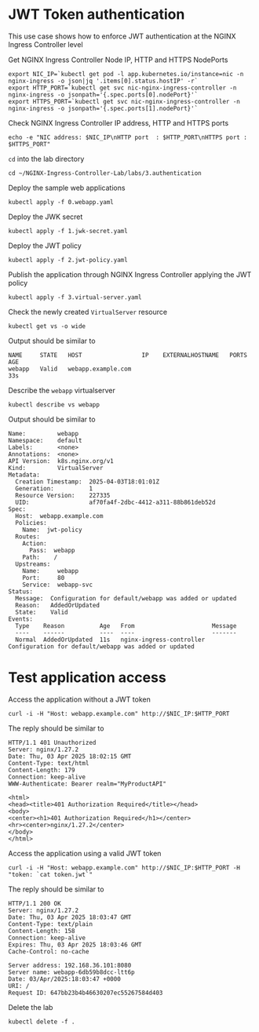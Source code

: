 # JWT Token authentication

This use case shows how to enforce JWT authentication at the NGINX Ingress Controller level

Get NGINX Ingress Controller Node IP, HTTP and HTTPS NodePorts
```code
export NIC_IP=`kubectl get pod -l app.kubernetes.io/instance=nic -n nginx-ingress -o json|jq '.items[0].status.hostIP' -r`
export HTTP_PORT=`kubectl get svc nic-nginx-ingress-controller -n nginx-ingress -o jsonpath='{.spec.ports[0].nodePort}'`
export HTTPS_PORT=`kubectl get svc nic-nginx-ingress-controller -n nginx-ingress -o jsonpath='{.spec.ports[1].nodePort}'`
```

Check NGINX Ingress Controller IP address, HTTP and HTTPS ports
```code
echo -e "NIC address: $NIC_IP\nHTTP port  : $HTTP_PORT\nHTTPS port : $HTTPS_PORT"
```

`cd` into the lab directory
```code
cd ~/NGINX-Ingress-Controller-Lab/labs/3.authentication
```

Deploy the sample web applications
```code
kubectl apply -f 0.webapp.yaml
```

Deploy the JWK secret
```code
kubectl apply -f 1.jwk-secret.yaml
```

Deploy the JWT policy
```code
kubectl apply -f 2.jwt-policy.yaml
```

Publish the application through NGINX Ingress Controller applying the JWT policy
```code
kubectl apply -f 3.virtual-server.yaml
```

Check the newly created `VirtualServer` resource
```code
kubectl get vs -o wide
```

Output should be similar to
```code
NAME     STATE   HOST                 IP    EXTERNALHOSTNAME   PORTS   AGE
webapp   Valid   webapp.example.com                                    33s
```

Describe the `webapp` virtualserver
```code
kubectl describe vs webapp
```

Output should be similar to
```code
Name:         webapp
Namespace:    default
Labels:       <none>
Annotations:  <none>
API Version:  k8s.nginx.org/v1
Kind:         VirtualServer
Metadata:
  Creation Timestamp:  2025-04-03T18:01:01Z
  Generation:          1
  Resource Version:    227335
  UID:                 af70fa4f-2dbc-4412-a311-88b861deb52d
Spec:
  Host:  webapp.example.com
  Policies:
    Name:  jwt-policy
  Routes:
    Action:
      Pass:  webapp
    Path:    /
  Upstreams:
    Name:     webapp
    Port:     80
    Service:  webapp-svc
Status:
  Message:  Configuration for default/webapp was added or updated 
  Reason:   AddedOrUpdated
  State:    Valid
Events:
  Type    Reason          Age   From                      Message
  ----    ------          ----  ----                      -------
  Normal  AddedOrUpdated  11s   nginx-ingress-controller  Configuration for default/webapp was added or updated
```

# Test application access

Access the application without a JWT token

```code
curl -i -H "Host: webapp.example.com" http://$NIC_IP:$HTTP_PORT
```

The reply should be similar to
```
HTTP/1.1 401 Unauthorized
Server: nginx/1.27.2
Date: Thu, 03 Apr 2025 18:02:15 GMT
Content-Type: text/html
Content-Length: 179
Connection: keep-alive
WWW-Authenticate: Bearer realm="MyProductAPI"

<html>
<head><title>401 Authorization Required</title></head>
<body>
<center><h1>401 Authorization Required</h1></center>
<hr><center>nginx/1.27.2</center>
</body>
</html>
```

Access the application using a valid JWT token

```code
curl -i -H "Host: webapp.example.com" http://$NIC_IP:$HTTP_PORT -H "token: `cat token.jwt`"
```

The reply should be similar to
```code
HTTP/1.1 200 OK
Server: nginx/1.27.2
Date: Thu, 03 Apr 2025 18:03:47 GMT
Content-Type: text/plain
Content-Length: 158
Connection: keep-alive
Expires: Thu, 03 Apr 2025 18:03:46 GMT
Cache-Control: no-cache

Server address: 192.168.36.101:8080
Server name: webapp-6db59b8dcc-ltt6p
Date: 03/Apr/2025:18:03:47 +0000
URI: /
Request ID: 647bb23b4b46630207ec55267584d403
```

Delete the lab

```code
kubectl delete -f .
```
